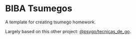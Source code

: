 # BIBA Tsumegos

A template for creating tsumego homework.

Largely based on this other project: [@psygo/tecnicas_de_go](https://github.com/psygo/tecnicas_de_go).
